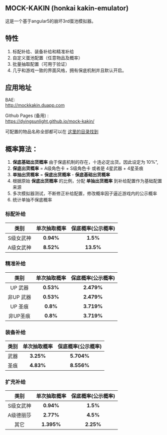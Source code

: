 ## MOCK-KAKIN (honkai kakin-emulator)
这是一个基于angular5的崩坏3rd蛋池模拟器。

## 特性
1. 标配补给、装备补给和精准补给  
2. 自定义蛋池配置（任意物品及概率）  
3. 批量抽取配置（可用于验证）  
4. 几乎和游戏一致的界面风格，拥有保底机制并且默认开启。

## 应用地址
BAE:  
http://mockkakin.duapp.com  

Github Pages (备用) :  
https://dyingsunlight.github.io/mock-kakin/  

可配置的物品名称全部都可以在
[这里的目录找到](https://github.com/dyingsunlight/mock-kakin/tree/master/src/app/gacha/resources)  

## 概率算法：

1. **保底基础出货概率** 由于保底机制的存在，十连必定出货。因此设定为 10%",
2. **保底出货概率** = A级角色卡 + S级角色卡 或者是 4星武器 + 4星圣痕
3. **单抽出货概率** = **保底出货概率** - **保底基础出货概率**
4. 根据原始 **保底出货概率** 的比例，分配 **单抽出货概率**
到补给配置作为基础配置来源
5. 多次模拟器测试，不断修正补给配置，修改概率因子逼近游戏内的公示概率
6. 统计单抽不保底概率

### 标配补给
| 类别      | 单次抽取概率 | 保底概率(公示概率) |
|:-----------:|:--------------:|:--------------------:|
| S级女武神 | **0.94%**    | **1.5%**           |
| A级女武神 | **8.52%**    | **13.5%**          |

### 精准补给
| 类别      | 单次抽取概率 | 保底概率(公示概率) |
|:-----------:|:--------------:|:--------------------:|
| UP 武器   | **0.53%**    | **2.479%**         |
| 非UP 武器 | **0.53%**    | **2.479%**         |
| UP 圣痕   | **0.8%**     | **3.719%**         |
| 非UP圣痕  | **0.8%**     | **3.719%**         |

### 装备补给
| 类别      | 单次抽取概率 | 保底概率(公示概率) |
|:-----------:|:--------------:|:--------------------:|
| 武器      | **3.25%**    | **5.704%**         |
| 圣痕      | **4.83%**    | **8.556%**         |

### 扩充补给
| 类别      | 单次抽取概率 | 保底概率(公示概率) |
|:-----------:|:--------------:|:--------------------:|
| S级女武神 | **0.94%**    | **1.5%**           |
| A级德丽莎 | **2.77%**    | **4.5%**           |
| 其它      | **1.395%**   | **2.25%**          |
